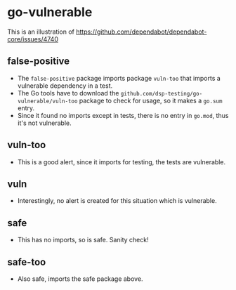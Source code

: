 # go-vulnerable

This is an illustration of https://github.com/dependabot/dependabot-core/issues/4740

## false-positive

- The `false-positive` package imports package `vuln-too` that imports a vulnerable dependency in a test. 
- The Go tools have to download the `github.com/dsp-testing/go-vulnerable/vuln-too` package to check for usage, so it makes a `go.sum` entry.
- Since it found no imports except in tests, there is no entry in `go.mod`, thus it's not vulnerable. 

## vuln-too

- This is a good alert, since it imports for testing, the tests are vulnerable.

## vuln

- Interestingly, no alert is created for this situation which is vulnerable.

## safe

- This has no imports, so is safe. Sanity check!

## safe-too 

- Also safe, imports the safe package above.
